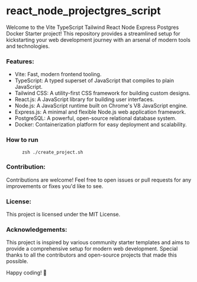 # react_node_projectgres_script
Welcome to the Vite TypeScript Tailwind React Node Express Postgres Docker Starter project! This repository provides a streamlined setup for kickstarting your web development journey with an arsenal of modern tools and technologies.

### Features:

  - Vite: Fast, modern frontend tooling.
  - TypeScript: A typed superset of JavaScript that compiles to plain JavaScript.
  - Tailwind CSS: A utility-first CSS framework for building custom designs.
  - React.js: A JavaScript library for building user interfaces.
  - Node.js: A JavaScript runtime built on Chrome's V8 JavaScript engine.
  - Express.js: A minimal and flexible Node.js web application framework.
  - PostgreSQL: A powerful, open-source relational database system.
  - Docker: Containerization platform for easy deployment and scalability.

### How to run 
          
          zsh ./create_project.sh

### Contribution:

   Contributions are welcome! Feel free to open issues or pull requests for any improvements or fixes you'd like to see.

### License:

   This project is licensed under the MIT License.
  
### Acknowledgements:

  This project is inspired by various community starter templates and aims to provide a comprehensive setup for modern web development. Special thanks to all the contributors and open-source projects that made this possible.

Happy coding! 🚀
